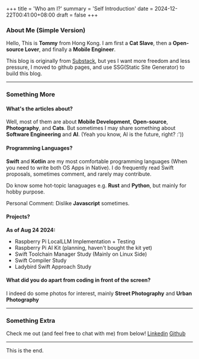 +++
title = 'Who am I?'
summary = 'Self Introduction'
date = 2024-12-22T00:41:00+08:00
draft = false
+++

### About Me (Simple Version)

Hello, This is **Tommy** from Hong Kong.
I am first a **Cat Slave**, then a **Open-source Lover**, and finally a **Mobile Engineer**.

This blog is originally from [Substack](https://mingtommy.substack.com), but yes I want more freedom and less pressure, I moved to github pages, and use SSG(Static Site Generator) to build this blog.
<hr>

### Something More
#### What's the articles about?
Well, most of them are about **Mobile Development**, **Open-source**, **Photography**, and **Cats**. But sometimes I may share something about **Software Engineering** and **AI**. (Yeah you know, AI is the future, right? :'))

#### Programming Languages?
**Swift** and **Kotlin** are my most comfortable programming languages (When you need to write both OS Apps in Native). 
I do frequently read Swift proposals, sometimes comment, and rarely may contribute. 

Do know some hot-topic lanaguages e.g. **Rust** and **Python**, but mainly for hobby purpose.

Personal Comment: Dislike **Javascript** sometimes.

#### Projects?
**As of Aug 24 2024:**

- Raspberry Pi LocalLLM Implementation + Testing
- Raspberry Pi AI Kit (planning, haven't bought the kit yet)
- Swift Toolchain Manager Study (Mainly on Linux Side)
- Swift Compiler Study
- Ladybird Swift Approach Study

#### What did you do apart from coding in front of the screen?
I indeed do some photos for interest, mainly **Street Photography** and **Urban Photography**
<hr>

### Something Extra
Check me out (and feel free to chat with me) from below!
[Linkedin](https://www.linkedin.com/in/tommy-han-236a85144/)
[Github](https://github.com/tommyming)
<hr>

This is the end.